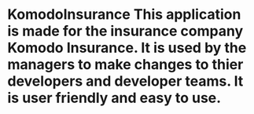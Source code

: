 # KomodoInsurance This application is made for the insurance company Komodo Insurance. It is used by the managers to make changes to thier developers and developer teams. It is user friendly and easy to use. 
